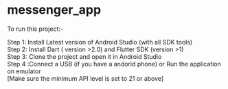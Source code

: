 # messenger_app

To run this project:-  <br  />

Step 1: Install Latest version of Android Studio (with all SDK tools) <br  />
Step 2: Install Dart ( version >2.0) and Flutter SDK (version >1) <br  />
Step 3: Clone the project and open it in Android Studio <br  />
Step 4 :Connect a USB (if you have a andorid phone) or Run the application on emulator  <br  />
[Make sure the minimum API level is set to 21 or above] <br  />


